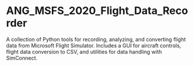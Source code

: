 # ANG_MSFS_2020_Flight_Data_Recorder
A collection of Python tools for recording, analyzing, and converting flight data from Microsoft Flight Simulator. Includes a GUI for aircraft controls, flight data conversion to CSV, and utilities for data handling with SimConnect.

